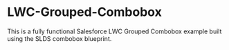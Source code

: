 # LWC-Grouped-Combobox
This is a fully functional Salesforce LWC Grouped Combobox example built using the SLDS combobox blueprint. 

